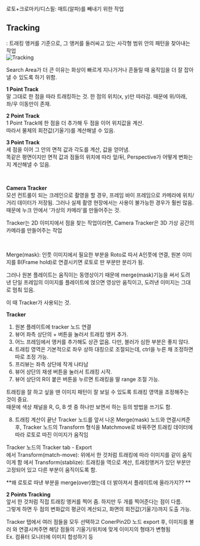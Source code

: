 로토+크로마키/디스필: 매트(알파)를 빼내기 위한 작업   

## Tracking
: 트래킹 앵커를 기준으로, 그 앵커를 둘러싸고 있는 사각형 범위 안의 패턴을 찾아내는 작업   
![Tracking](https://learn.foundry.com/nuke/content/resources/images/ug_images/tracker_anchor.png)

Search Area가 더 큰 이유는 화상이 빠르게 지나가거나 흔들릴 때 움직임을 더 잘 잡아낼 수 있도록 하기 위함.   

**1 Point Track**    
말 그대로 한 점을 따라 트래킹하는 것. 
한 점의 위치(x, y)만 따라감. 때문에 위/아래, 좌/우 이동만이 존재.   

**2 Point Track**    
1 Point Track에 한 점을 더 추가해 두 점을 이어 위치값을 계산.    
따라서 물체의 회전값(기울기)를 계산해낼 수 있음.    

**3 Point Track**   
세 점을 이어 그 안의 면적 값과 각도를 계산, 값을 얻어냄.   
똑같은 평면이지만 면적 값과 점들의 위치에 따라 앞/뒤, Perspective가 어떻게 변화는지 계산해낼 수 있음.   

<br/>

**Camera Tracker**  
모션 컨트롤이 되는 크레인으로 촬영을 할 경우, 프레임 바이 프레임으로 카메라에 위치/거리 데이터가 저장됨. 
그러나 실제 촬영 현장에서는 사용이 불가능한 경우가 훨씬 많음.   
때문에 누크 안에서 '가상의 카메라'를 만들어주는 것.    

Tracker는 2D 이미지에서 점을 찾는 작업이라면, Camera Tracker은 3D 가상 공간의 카메라를 만들어주는 작업   


<br/>

Merge(mask): 인풋 이미지에서 필요한 부분을 Roto로 따서 A인풋에 연결, 원본 이미지를 B(Frame hold)로 연결시키면 로토로 딴 부분만 분리가 됨. 

그러나 원본 플레이트는 움직이는 동영상이기 때문에 merge(mask)기능을 써서 도려낸 단일 프레임의 이미지를 플레이트에 얹으면 영상만 움직이고, 도려낸 이미지는 그대로 멈춰 있음. 

이 때 Tracker가 사용되는 것. 

**Tracker**    
1. 원본 플레이트에 tracker 노드 연결   
2. 뷰어 좌측 상단의 + 버튼을 눌러서 트래킹 앵커 추가.    
3. 어느 프레임에서 앵커를 추가해도 상관 없음. 다만, 블러가 심한 부분은 좋지 않다. 
4. 트래킹 영역은 기본적으로 좌우 상하 대칭으로 조절되는데, ctrl을 누른 채 조정하면 따로 조정 가능.   
5. 프리뷰는 좌측 상단에 작게 나타남  
6. 뷰어 상단의 재생 버튼을 눌러서 트래킹 시작.   
7. 뷰어 상단의 R이 붙은 버튼을 누르면 트래킹을 딸 range 조절 가능.  

트래킹을 잘 하고 싶을 땐 이미지 패턴이 잘 보일 수 있도록 트래킹 영역을 조정해주는 것이 중요.  
때문에 색상 채널을 R, G, B 셋 중 하나만 보면서 하는 등의 방법을 쓰기도 함. 

8. 트래킹 계산이 끝난 Tracker 노드를 앞서 나온 Merge(mask) 노드와 연결시켜준 후, Tracker 노드의 Transform 형식을 Matchmove로 바꿔주면 트래킹 데이터에 따라 로토로 따진 이미지가 움직임 

Tracker 노드의 Tracker tab - Export   
에서 Transform(match-move): 위에서 한 것처럼 트래킹에 따라 이미지를 같이 움직이게 함
에서 Transform(stablize): 트래킹을 역으로 계산, 트래킹앵커가 있던 부분만 고정되어 있고 다른 부분이 움직이도록 함.  


**왜 로토로 따낸 부분을 merge(over)했는데 더 밝아져서 플레이트에 올라가지?? 
**


**2 Points Tracking**   
앞서 한 것처럼 직접 트래킹 앵커를 찍어 줌. 하지만 두 개를 찍어준다는 점이 다름.   
그렇게 하면 두 점의 변화값의 평균이 계산되고, 화면의 회전값(기울기)까지 도출 가능.   



Tracker 탭에서 여러 점들을 모두 선택하고 ConerPin2D 노드 export 후, 이미지를 불러 와 연결시켜주면 해당 점들의 기울기/위치에 맞게 이미지의 형태가 변형됨   
Ex. 컴퓨터 모니터에 이미지 합성하기 등 

